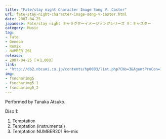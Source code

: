 ```yaml
---
title: "Fate/stay night Character Image Song V: Caster"
url: fate-stay-night-character-image-song-v-caster.html
date: 2007-04-25
japanese: Fate/stay night キャラクターイメージソングシリーズ V：キャスター
category: Music
tag:
- Fate
- Geneon
- Remix
- NUMBER 201
release:
- 2007-04-25 [￥1,000]
link:
- "http://db2.nbcuni.co.jp/contents/hp0003/list.php?CNo=3&AgentProCon=10989"
img:
- fsncharimg5
- fsncharimg5_1
- fsncharimg5_2
---
```


Performed by Tanaka Atsuko.

Disc 1:
<ol>
  <li title="誘い">Temptation</li>
  <li title="誘い (instrumental)">Temptation (instrumental)</li>
  <li title="誘い NUMBER201 Re-mix">Temptation NUMBER201 Re-mix</li>
</ol>